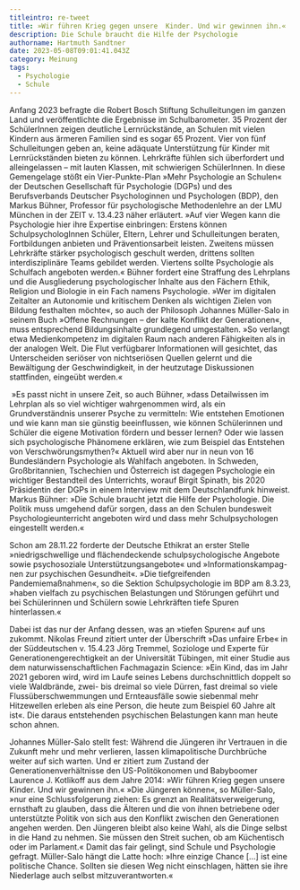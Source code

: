 ```yaml
---
titleintro: re-tweet
title: »Wir führen Krieg gegen unsere  Kinder. Und wir gewinnen ihn.«
description: Die Schule braucht die Hilfe der Psychologie
authorname: Hartmuth Sandtner
date: 2023-05-08T09:01:41.043Z
category: Meinung
tags:
  - Psychologie
  - Schule
---
```

Anfang 2023 befragte die Robert Bosch Stiftung Schulleitungen im ganzen Land und veröffentlichte die Ergebnisse im Schulbarometer. 35 Prozent der SchülerInnen zeigen deutliche Lernrückstände, an Schulen mit vielen Kindern aus ärmeren Familien sind es sogar 65 Prozent. Vier von fünf Schulleitungen geben an, keine adäquate Unterstützung für Kinder mit Lernrückständen bieten zu können. Lehrkräfte fühlen sich überfordert und alleingelassen – mit lauten Klassen, mit schwierigen SchülerInnen. In diese Gemengelage stößt ein Vier-Punkte-Plan »Mehr Psychologie an Schulen« der Deutschen Gesellschaft für Psychologie (DGPs) und des Berufsverbands Deutscher Psychologinnen und Psychologen (BDP), den Markus Bühner, Professor für psychologische Methodenlehre an der LMU München in der ZEIT v. 13.4.23 näher erläutert. »Auf vier Wegen kann die Psychologie hier ihre Expertise einbringen: Erstens können SchulpsychologInnen Schüler, Eltern, Lehrer und Schulleitungen beraten, Fortbildungen anbieten und Präventionsarbeit leisten. Zweitens müssen Lehrkräfte stärker psychologisch geschult werden, drittens sollten interdisziplinäre Teams gebildet werden. Viertens sollte Psychologie als Schulfach angeboten werden.« Bühner fordert eine Straffung des Lehrplans und die Ausgliederung psychologischer Inhalte aus den Fächern Ethik, Religion und Biologie in ein Fach namens Psychologie. »Wer im digitalen Zeitalter an Autonomie und kritischem Denken als wichtigen Zielen von Bildung festhalten möchte«, so auch der Philosoph Johannes Müller-Salo in seinem Buch »Offene Rechnungen – der kalte Konflikt der Generationen«, muss entsprechend Bildungsinhalte grundlegend umgestalten. »So verlangt etwa Medienkompetenz im digitalen Raum nach anderen Fähigkeiten als in der analogen Welt. Die Flut verfügbarer Informationen will gesichtet, das Unterscheiden seriöser von nichtseriösen Quellen gelernt und die Bewältigung der Geschwindigkeit, in der heutzutage Diskussionen stattfinden, eingeübt werden.«

 »Es passt nicht in unsere Zeit, so auch Bühner, »dass Detailwissen im Lehrplan als so viel wichtiger wahrgenommen wird, als ein Grundverständnis unserer Psyche zu vermitteln: Wie entstehen Emotionen und wie kann man sie günstig beeinflussen, wie können Schülerinnen und Schüler die eigene Motivation fördern und besser lernen? Oder wie lassen sich psychologische Phänomene erklären, wie zum Beispiel das Entstehen von Verschwörungsmythen?« Aktuell wird aber nur in neun von 16 Bundesländern Psychologie als Wahlfach angeboten. In Schweden, Großbritannien, Tschechien und Österreich ist dagegen Psychologie ein wichtiger Bestandteil des Unterrichts, worauf Birgit Spinath, bis 2020 Präsidentin der DGPs in einem Interview mit dem Deutschlandfunk hinweist. Markus Bühner: »Die Schule braucht jetzt die Hilfe der Psychologie. Die Politik muss umgehend dafür sorgen, dass an den Schulen bundesweit Psychologieunterricht angeboten wird und dass mehr Schulpsychologen eingestellt werden.«

Schon am 28.11.22 forderte der Deutsche Ethikrat an erster Stelle »niedrigschwellige und flächendeckende schulpsychologische Angebote sowie psychosoziale Unterstützungsangebote« und »Informationskampag-nen zur psychischen Gesundheit«. »Die tiefgreifenden Pandemiemaßnahmen«, so die Sektion Schulpsychologie im BDP am 8.3.23, »haben vielfach zu psychischen Belastungen und Störungen geführt und bei Schülerinnen und Schülern sowie Lehrkräften tiefe Spuren hinterlassen.«  

Dabei ist das nur der Anfang dessen, was an »tiefen Spuren« auf uns zukommt. Nikolas Freund zitiert unter der Überschrift »Das unfaire Erbe« in der Süddeutschen v. 15.4.23 Jörg Tremmel, Soziologe und Experte für Generationengerechtigkeit an der Universität Tübingen, mit einer Studie aus dem naturwissenschaftlichen Fachmagazin Science: »Ein Kind, das im Jahr 2021 geboren wird, wird im Laufe seines Lebens durchschnittlich doppelt so viele Waldbrände, zwei- bis dreimal so viele Dürren, fast dreimal so viele Flussüberschwemmungen und Ernteausfälle sowie siebenmal mehr Hitzewellen erleben als eine Person, die heute zum Beispiel 60 Jahre alt ist«. Die daraus entstehenden psychischen Belastungen kann man heute schon ahnen.

Johannes Müller-Salo stellt fest: Während die Jüngeren ihr Vertrauen in die Zukunft mehr und mehr verlieren, lassen klimapolitische Durchbrüche weiter auf sich warten. Und er zitiert zum Zustand der Generationenverhältnisse den US-Politökonomen und Babyboomer Laurence J. Kotlikoff aus dem Jahre 2014: »Wir führen Krieg gegen unsere Kinder. Und wir gewinnen ihn.« »Die Jüngeren können«, so Müller-Salo, »nur eine Schlussfolgerung ziehen: Es grenzt an Realitätsverweigerung, ernsthaft zu glauben, dass die Älteren und die von ihnen betriebene oder unterstützte Politik von sich aus den Konflikt zwischen den Generationen angehen werden. Den Jüngeren bleibt also keine Wahl, als die Dinge selbst in die Hand zu nehmen. Sie müssen den Streit suchen, ob am Küchentisch oder im Parlament.« Damit das fair gelingt, sind Schule und Psychologie gefragt. Müller-Salo hängt die Latte hoch: »Ihre einzige Chance \[...] ist eine politische Chance. Sollten sie diesen Weg nicht einschlagen, hätten sie ihre Niederlage auch selbst mitzuverantworten.«